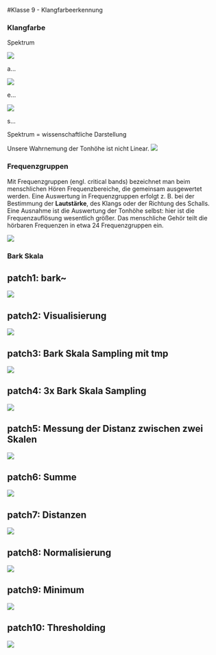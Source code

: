 #Klasse 9 - Klangfarbeerkennung

### Klangfarbe

Spektrum

![](K9//a.png)

a...

![](K9//e.png)

e...

![](K9//s.png)

s...

Spektrum = wissenschaftliche Darstellung

Unsere Wahrnemung der Tonhöhe ist nicht Linear.
![](K9//pitch.jpg)



### Frequenzgruppen

 Mit Frequenzgruppen (engl. critical bands) bezeichnet man beim menschlichen Hören Frequenzbereiche, die gemeinsam ausgewertet werden. Eine Auswertung in Frequenzgruppen erfolgt z. B. bei der Bestimmung der **Lautstärke**, des Klangs oder der Richtung des Schalls. Eine Ausnahme ist die Auswertung der Tonhöhe selbst: hier ist die Frequenzauflösung wesentlich größer. Das menschliche Gehör teilt die hörbaren Frequenzen in etwa 24 Frequenzgruppen ein.

![](K9//cb.png)

### Bark Skala

## patch1: bark~
![](K9//patch1.png)

## patch2: Visualisierung
![](K9//patch2.png)

## patch3: Bark Skala Sampling mit tmp
![](K9//patch3.png)

## patch4: 3x Bark Skala Sampling 
![](K9//patch4.png)

## patch5: Messung der Distanz zwischen zwei Skalen
![](K9//patch5.png)

## patch6: Summe
![](K9//patch6.png)

## patch7: Distanzen
![](K9//patch7.png)

## patch8: Normalisierung
![](K9//patch8.png)

## patch9: Minimum
![](K9//patch9.png)

## patch10: Thresholding
![](K9//patch10.png)